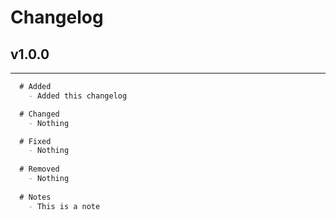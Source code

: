 # Changelog

## v1.0.0

---

```md
  # Added
    - Added this changelog

  # Changed
    - Nothing

  # Fixed
    - Nothing
    
  # Removed
    - Nothing  
      
  # Notes
    - This is a note
```
